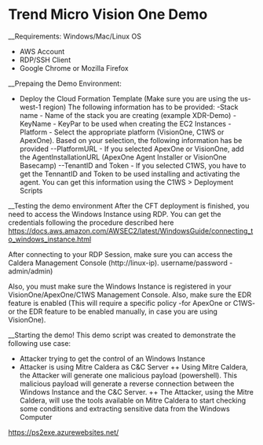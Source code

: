 # Trend Micro Vision One Demo

__Requirements:
Windows/Mac/Linux OS
- AWS Account
- RDP/SSH Client
- Google Chrome or Mozilla Firefox

__Prepaing the Demo Environment:
- Deploy the Cloud Formation Template (Make sure you are using the us-west-1 region)
The following information has to be provided:
-Stack name - Name of the stack you are creating (example XDR-Demo)
-KeyName - KeyPar to be used when creating the EC2 Instances
-Platform - Select the appropriate platform (VisionOne, C1WS or ApexOne). Based on your selection, the following information has be provided
--PlatformURL - If you selected ApexOne or VisionOne, add the AgentInstallationURL (ApexOne Agent Installer or VisionOne Basecamp)
--TenantID and Token - If you selected C1WS, you have to get the TennantID and Token to be used installing and activating the agent. You can get this information using the C1WS > Deployment Scripts

__Testing the demo environment
After the CFT deployment is finished, you need to access the Windows Instance using RDP. You can get the credentials following the procedure described here https://docs.aws.amazon.com/AWSEC2/latest/WindowsGuide/connecting_to_windows_instance.html

After connecting to your RDP Session, make sure you can access the Caldera Management Console (http://linux-ip). username/password - admin/admin)

Also, you must make sure the Windows Instance is registered in your VisionOne/ApexOne/C1WS Management Console. Also, make sure the EDR feature is enabled (This will require a specific policy -for ApexOne or C1WS- or the EDR feature to be enabled manually, in case you are using VisionOne).

__Starting the demo!
This demo script was created to demonstrate the following use case:
+ Attacker trying to get the control of an Windows Instance
+ Attacker is using Mitre Caldera as C&C Server
++ Using Mitre Caldera, the Attacker will generate one malicious payload (powershell). This malicious payload will generate a reverse connection between the Windows Instance and the C&C Server.
++ The Attacker, using the Mitre Caldera, will use the tools available on Mitre Caldera to start checking some conditions and extracting sensitive data from the Windows Computer



https://ps2exe.azurewebsites.net/


